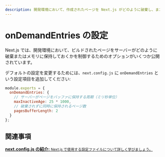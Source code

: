 ```yaml
---
description: 開発環境において、作成されたページを Next.js がどのように破棄し、また、メモリに保持しておくかを設定します。
---
```


# onDemandEntries の設定

Next.js では、開発環境において、ビルドされたページをサーバーがどのように破棄またはメモリに保持しておくかを制御するためのオプションがいくつか公開されています。

デフォルトの設定を変更するためには、`next.config.js` に `onDemandEntries` という設定項目を追加してください:

```js
module.exports = {
  onDemandEntries: {
    // サーバーがページをバッファに保持する周期（ミリ秒単位）
    maxInactiveAge: 25 * 1000,
    // 破棄されずに同時に保持されるページ数
    pagesBufferLength: 2
  }
};
```

## 関連事項

<div class="card">
  <a href="/docs/api-reference/next.config.js/introduction.md">
    <b>next.config.js の紹介:</b>
    <small>Next.js で使用する設定ファイルについて詳しく学びましょう。</small>
  </a>
</div>
